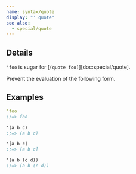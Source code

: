 ```yaml
---
name: syntax/quote
display: "' quote"
see also:
  - special/quote
---
```


## Details

`'foo` is sugar for [`(quote foo)`][doc:special/quote].

Prevent the evaluation of the following form.


## Examples

```clj
'foo
;;=> foo

'(a b c)
;;=> (a b c)

'[a b c]
;;=> [a b c]

'(a b (c d))
;;=> (a b (c d))
```